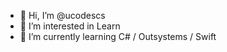 - 👋 Hi, I’m @ucodescs
- 👀 I’m interested in Learn
- 🌱 I’m currently learning C# / Outsystems / Swift

<!---
ucodescs/ucodescs is a ✨ special ✨ repository because its `README.md` (this file) appears on your GitHub profile.
You can click the Preview link to take a look at your changes.
--->
